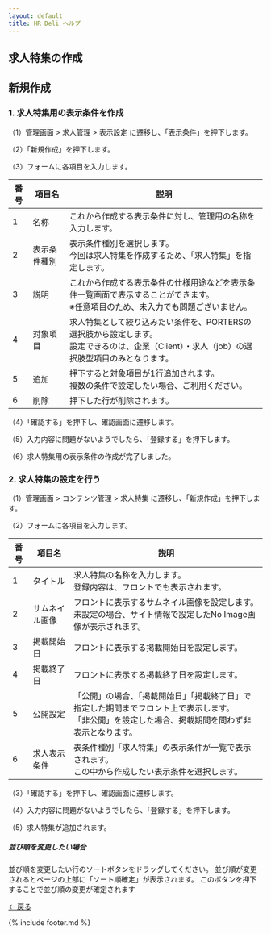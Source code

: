 ```yaml
---
layout: default
title: HR Deli ヘルプ
---
```

## 求人特集の作成

## 新規作成

### 1. 求人特集用の表示条件を作成
<!-- 画像-->

（1）管理画面 > 求人管理 > 表示設定 に遷移し、「表示条件」を押下します。
<!-- 画像-->

（2）「新規作成」を押下します。
<!-- 画像-->

（3）フォームに各項目を入力します。
<!-- 画像-->

番号 | 項目名 | 説明
------------- | ------------- | ------------- |  
1 | 名称 | これから作成する表示条件に対し、管理用の名称を入力します。
2 | 表示条件種別 | 表示条件種別を選択します。<br>今回は求人特集を作成するため、「求人特集」を指定します。
3 | 説明 | これから作成する表示条件の仕様用途などを表示条件一覧画面で表示することができます。<br>※任意項目のため、未入力でも問題ございません。
4 | 対象項目 | 求人特集として絞り込みたい条件を、PORTERSの選択肢から設定します。<br>設定できるのは、企業（Client）・求人（job）の選択肢型項目のみとなります。
5 | 追加 | 押下すると対象項目が1行追加されます。<br>複数の条件で設定したい場合、ご利用ください。
6 | 削除 | 押下した行が削除されます。

（4）「確認する」を押下し、確認画面に遷移します。
<!-- 画像-->

（5）入力内容に問題がないようでしたら、「登録する」を押下します。
<!-- 画像-->

（6）求人特集用の表示条件の作成が完了しました。
<!-- 画像-->

### 2. 求人特集の設定を行う

（1）管理画面 > コンテンツ管理 > 求人特集 に遷移し、「新規作成」を押下します。
<!-- 画像-->

（2）フォームに各項目を入力します。
<!-- 画像-->

番号 | 項目名 | 説明
------------- | ------------- | ------------- |  
1 | タイトル | 求人特集の名称を入力します。<br>登録内容は、フロントでも表示されます。
2 | サムネイル画像 | フロントに表示するサムネイル画像を設定します。<br>未設定の場合、サイト情報で設定したNo Image画像が表示されます。
3 | 掲載開始日 | フロントに表示する掲載開始日を設定します。
4 | 掲載終了日 | フロントに表示する掲載終了日を設定します。
5 | 公開設定 | 「公開」の場合、「掲載開始日」「掲載終了日」で指定した期間までフロント上で表示します。<br>「非公開」を設定した場合、掲載期間を問わず非表示となります。
6 | 求人表示条件 | 表条件種別「求人特集」の表示条件が一覧で表示されます。<br>この中から作成したい表示条件を選択します。

（3）「確認する」を押下し、確認画面に遷移します。
<!-- 画像-->

（4）入力内容に問題がないようでしたら、「登録する」を押下します。
<!-- 画像-->

（5）求人特集が追加されます。
<!-- 画像-->

##### 並び順を変更したい場合
並び順を変更したい行のソートボタンをドラッグしてください。
並び順が変更されるとページの上部に「ソート順確定」が表示されます。
このボタンを押下することで並び順の変更が確定されます
<!-- 画像-->


[← 戻る](https://e2info.github.io/hrdeli-docs/)

{% include footer.md %}
